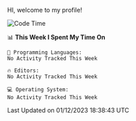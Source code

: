 HI, welcome to my profile!
<!--START_SECTION:waka-->
![Code Time](http://img.shields.io/badge/Code%20Time-1%2C796%20hrs%2024%20mins-blue)

📊 **This Week I Spent My Time On** 

```text
💬 Programming Languages: 
No Activity Tracked This Week

🔥 Editors: 
No Activity Tracked This Week

💻 Operating System: 
No Activity Tracked This Week
```


 Last Updated on 01/12/2023 18:38:43 UTC
<!--END_SECTION:waka-->
